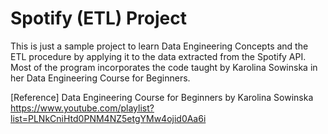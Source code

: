 # Spotify (ETL) Project

This is just a sample project to learn Data Engineering Concepts and the ETL procedure by applying it to the data extracted from the Spotify API. Most of the program incorporates the code taught by Karolina Sowinska in her Data Engineering Course for Beginners.

[Reference]
Data Engineering Course for Beginners by Karolina Sowinska
https://www.youtube.com/playlist?list=PLNkCniHtd0PNM4NZ5etgYMw4ojid0Aa6i
